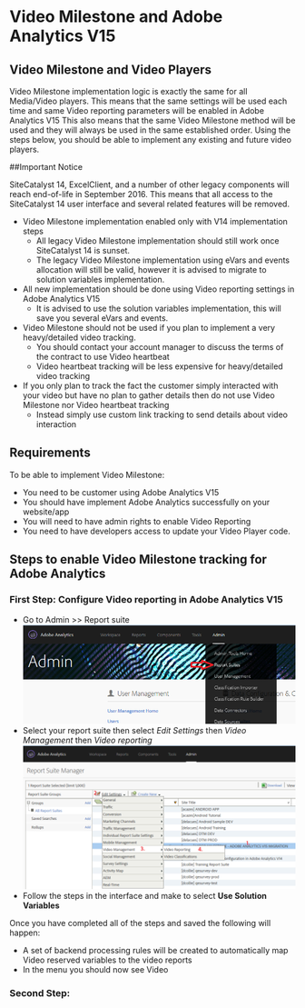 # Video Milestone and Adobe Analytics V15

## Video Milestone and Video Players

Video Milestone implementation logic is exactly the same for all Media/Video players.
This means that the same settings will be used each time and same Video reporting parameters will be enabled in Adobe Analytics V15
This also means that the same Video Milestone method will be used and they will always be used in the same established order.
Using the steps below, you should be able to implement any existing and future video players.

##Important Notice

SiteCatalyst 14, ExcelClient, and a number of other legacy components will reach end-of-life in September 2016.
This means that all access to the SiteCatalyst 14 user interface and several related features will be removed. 

* Video Milestone implementation enabled only with V14 implementation steps
  * All legacy Video Milestone implementation should still work once SiteCatalyst 14 is sunset.
  * The legacy Video Milestone implementation using eVars and events allocation will still be valid, however it is advised to migrate to solution variables implementation.
* All new implementation should be done using Video reporting settings in Adobe Analytics V15
  * It is advised to use the solution variables implementation, this will save you several eVars and events.
* Video Milestone should not be used if you plan to implement a very heavy/detailed video tracking.
  * You should contact your account manager to discuss the terms of the contract to use Video heartbeat
  * Video heartbeat tracking will be less expensive for heavy/detailed video tracking
* If you only plan to track the fact the customer simply interacted with your video but have no plan to gather details then do not use Video Milestone nor Video heartbeat tracking
  * Instead simply use custom link tracking to send details about video interaction

## Requirements

To be able to implement Video Milestone:
* You need to be customer using Adobe Analytics V15
* You should have implement Adobe Analytics successfully on your website/app
* You will need to have admin rights to enable Video Reporting
* You need to have developers access to update your Video Player code.

## Steps to enable Video Milestone tracking for Adobe Analytics

### First Step: Configure Video reporting in Adobe Analytics V15

* Go to Admin >> Report suite
![admin report suite](https://github.com/alcazes/Video-in-Adobe-Analytics-V15/blob/master/Adobe%20Analytics%20v15%20-%20Video%20Milestone/doc/images/Admin%20-%20Report%20Suite.png)
* Select your report suite then select *Edit Settings* then *Video Management* then *Video reporting*
![Video Reporting](https://github.com/alcazes/Video-in-Adobe-Analytics-V15/blob/master/Adobe%20Analytics%20v15%20-%20Video%20Milestone/doc/images/Video%20Reporting.png)
* Follow the steps in the interface and make to select **Use Solution Variables**

Once you have completed all of the steps and saved the following will happen:
* A set of backend processing rules will be created to automatically map Video reserved variables to the video reports
* In the menu you should now see Video

### Second Step: 
